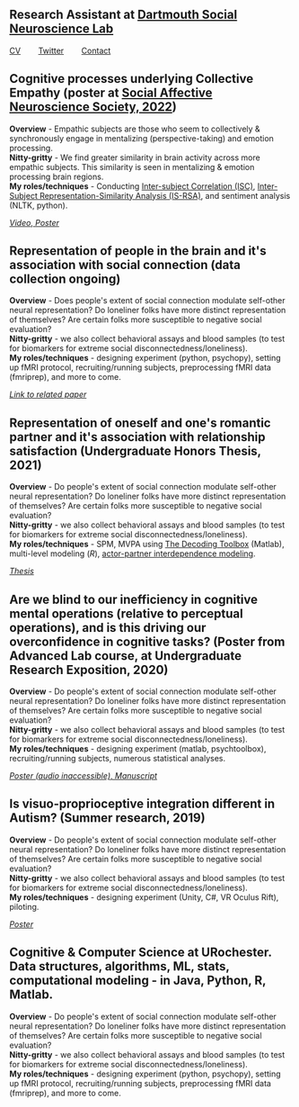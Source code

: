 ## Research Assistant at [Dartmouth Social Neuroscience Lab](http://www.dartmouth-socialneurolab.com)
[CV](https://drive.google.com/file/d/1re4ELCf2sCyWzUF3h9sbAehXcIgBKgx4/view?usp=sharing)&nbsp;&nbsp;&nbsp;&nbsp;&nbsp;&nbsp;&nbsp;&nbsp;[Twitter](https://twitter.com/SiddhantIyer6)&nbsp;&nbsp;&nbsp;&nbsp;&nbsp;&nbsp;&nbsp;&nbsp;[Contact](mailto:siddhant.kumar.iyer@gmail.com)  

## Cognitive processes underlying Collective Empathy (poster at <a href="https://socialaffectiveneuro.org">Social Affective Neuroscience Society, 2022</a>)  
**Overview** - Empathic subjects are those who seem to collectively & synchronously engage in mentalizing (perspective-taking) and emotion processing.  
**Nitty-gritty** - We find greater similarity in brain activity across more empathic subjects. This similarity is seen in mentalizing & emotion processing brain regions.  
**My roles/techniques** - Conducting <a href="https://www.hassonlab.com/inter-subject-correlation">Inter-subject Correlation (ISC)</a>, <a href="https://naturalistic-data.org/content/Intersubject_RSA.html">Inter-Subject Representation-Similarity Analysis (IS-RSA)</a>, and sentiment analysis (NLTK, python).  

<a href="https://youtu.be/W3ox_JQOzf0">*Video*,  </a><a href="https://drive.google.com/file/d/1S5LWDyt2Ohi6v8Ymg9virOk8BSyNZ0kR/view?usp=sharing">*Poster*</a>

## Representation of people in the brain and it's association with social connection (data collection ongoing)  
**Overview** - Does people's extent of social connection modulate self-other neural representation? Do loneliner folks have more distinct representation of themselves? Are certain folks more susceptible to negative social evaluation?  
**Nitty-gritty** - we also collect behavioral assays and blood samples (to test for biomarkers for extreme social disconnectedness/loneliness).  
**My roles/techniques** - designing experiment (python, psychopy), setting up fMRI protocol, recruiting/running subjects, preprocessing fMRI data (fmriprep), and more to come.  

<a href="https://www.jneurosci.org/content/40/29/5616.long">*Link to related paper*</a>

## Representation of oneself and one's romantic partner and it's association with relationship satisfaction (Undergraduate Honors Thesis, 2021)  
**Overview** - Do people's extent of social connection modulate self-other neural representation? Do loneliner folks have more distinct representation of themselves? Are certain folks more susceptible to negative social evaluation?  
**Nitty-gritty** - we also collect behavioral assays and blood samples (to test for biomarkers for extreme social disconnectedness/loneliness).  
**My roles/techniques** - SPM, MVPA using <a href="https://sites.google.com/site/tdtdecodingtoolbox/">The Decoding Toolbox</a> (Matlab), multi-level modeling (*R*), <a href="https://journals.sagepub.com/doi/abs/10.1080/01650250444000405?journalCode=jbda">actor-partner interdependence modeling</a>.  

<a href="https://drive.google.com/file/d/1ns8i8w2RaADW3nm_YVQnqG3MIgnHVREG/view?usp=sharing">*Thesis*</a>

## Are we blind to our inefficiency in cognitive mental operations (relative to perceptual operations), and is this driving our overconfidence in cognitive tasks? (Poster from Advanced Lab course, at Undergraduate Research Exposition, 2020)  
**Overview** - Do people's extent of social connection modulate self-other neural representation? Do loneliner folks have more distinct representation of themselves? Are certain folks more susceptible to negative social evaluation?  
**Nitty-gritty** - we also collect behavioral assays and blood samples (to test for biomarkers for extreme social disconnectedness/loneliness).  
**My roles/techniques** - designing experiment (matlab, psychtoolbox), recruiting/running subjects, numerous statistical analyses.  

<a href="https://drive.google.com/file/d/1pCj8Sbk03pn_dSXaHzwuUj3CtMXM5PMt/view?usp=sharing">*Poster (audio inaccessible)*,  </a><a href="https://drive.google.com/file/d/1jOr3APRANkCdkK8yipAX8hQSRBJugI18/view?usp=sharing">*Manuscript*</a>


## Is visuo-proprioceptive integration different in Autism? (Summer research, 2019)  
**Overview** - Do people's extent of social connection modulate self-other neural representation? Do loneliner folks have more distinct representation of themselves? Are certain folks more susceptible to negative social evaluation?  
**Nitty-gritty** - we also collect behavioral assays and blood samples (to test for biomarkers for extreme social disconnectedness/loneliness).  
**My roles/techniques** - designing experiment (Unity, C#, VR Oculus Rift), piloting.  

<a href="https://drive.google.com/file/d/1Fdic1iz6vYBe0t0kCWxRb4nhdV_RnzFk/view?usp=sharing">*Poster*</a>

## Cognitive & Computer Science at URochester. Data structures, algorithms, ML, stats, computational modeling - in Java, Python, R, Matlab.  
**Overview** - Do people's extent of social connection modulate self-other neural representation? Do loneliner folks have more distinct representation of themselves? Are certain folks more susceptible to negative social evaluation?  
**Nitty-gritty** - we also collect behavioral assays and blood samples (to test for biomarkers for extreme social disconnectedness/loneliness).  
**My roles/techniques** - designing experiment (python, psychopy), setting up fMRI protocol, recruiting/running subjects, preprocessing fMRI data (fmriprep), and more to come.

